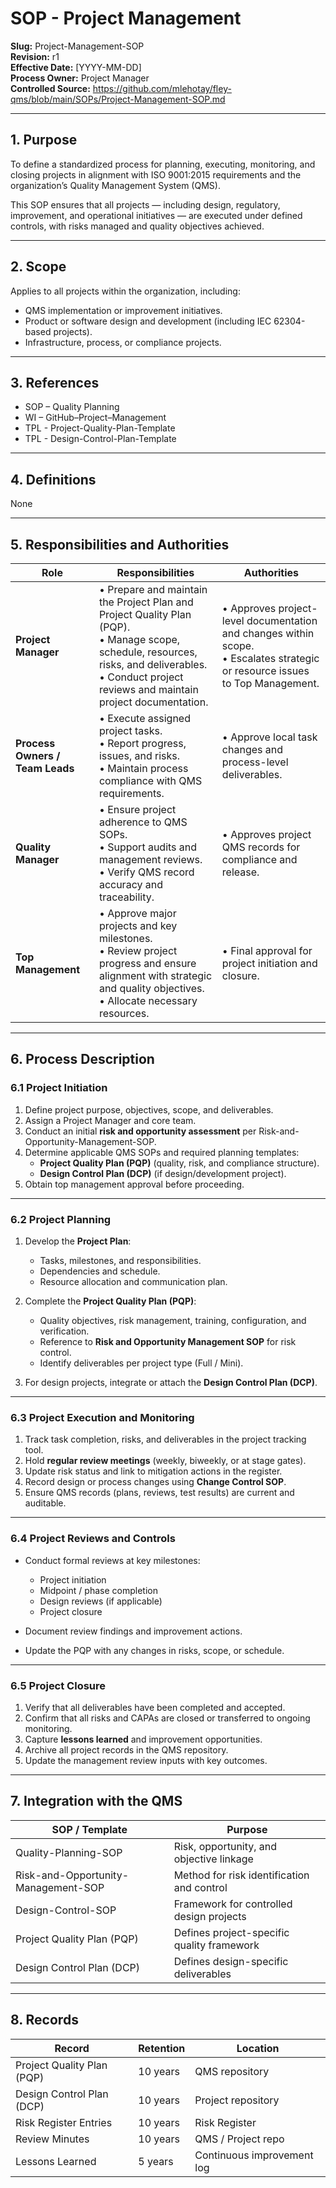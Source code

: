 # **SOP - Project Management**

**Slug:** Project-Management-SOP  
**Revision:** r1  
**Effective Date:** [YYYY-MM-DD]  
**Process Owner:** Project Manager  
**Controlled Source:** https://github.com/mlehotay/fley-qms/blob/main/SOPs/Project-Management-SOP.md  

---

## **1. Purpose**

To define a standardized process for planning, executing, monitoring, and closing projects in alignment with ISO 9001:2015 requirements and the organization’s Quality Management System (QMS).

This SOP ensures that all projects — including design, regulatory, improvement, and operational initiatives — are executed under defined controls, with risks managed and quality objectives achieved.

---

## **2. Scope**

Applies to all projects within the organization, including:

* QMS implementation or improvement initiatives.
* Product or software design and development (including IEC 62304-based projects).
* Infrastructure, process, or compliance projects.

---

## **3. References**

* SOP – Quality Planning
* WI – GitHub–Project–Management
* TPL - Project-Quality-Plan-Template
* TPL - Design-Control-Plan-Template

---

## **4. Definitions**

None

---

## **5. Responsibilities and Authorities**

| **Role**                        | **Responsibilities**                                                                                                                                                                                      | **Authorities**                                                                                                                 |
| ------------------------------- | --------------------------------------------------------------------------------------------------------------------------------------------------------------------------------------------------------- | ------------------------------------------------------------------------------------------------------------------------------- |
| **Project Manager**             | • Prepare and maintain the Project Plan and Project Quality Plan (PQP).<br>• Manage scope, schedule, resources, risks, and deliverables.<br>• Conduct project reviews and maintain project documentation. | • Approves project-level documentation and changes within scope.<br>• Escalates strategic or resource issues to Top Management. |
| **Process Owners / Team Leads** | • Execute assigned project tasks.<br>• Report progress, issues, and risks.<br>• Maintain process compliance with QMS requirements.                                                                        | • Approve local task changes and process-level deliverables.                                                                    |
| **Quality Manager**             | • Ensure project adherence to QMS SOPs.<br>• Support audits and management reviews.<br>• Verify QMS record accuracy and traceability.                                                                     | • Approves project QMS records for compliance and release.                                                                      |
| **Top Management**              | • Approve major projects and key milestones.<br>• Review project progress and ensure alignment with strategic and quality objectives.<br>• Allocate necessary resources.                                  | • Final approval for project initiation and closure.                                                                            |

---

## **6. Process Description**

### **6.1 Project Initiation**

1. Define project purpose, objectives, scope, and deliverables.
2. Assign a Project Manager and core team.
3. Conduct an initial **risk and opportunity assessment** per Risk-and-Opportunity-Management-SOP.
4. Determine applicable QMS SOPs and required planning templates:
   * **Project Quality Plan (PQP)** (quality, risk, and compliance structure).
   * **Design Control Plan (DCP)** (if design/development project).
5. Obtain top management approval before proceeding.

---

### **6.2 Project Planning**

1. Develop the **Project Plan**:

   * Tasks, milestones, and responsibilities.
   * Dependencies and schedule.
   * Resource allocation and communication plan.
2. Complete the **Project Quality Plan (PQP)**:

   * Quality objectives, risk management, training, configuration, and verification.
   * Reference to **Risk and Opportunity Management SOP** for risk control.
   * Identify deliverables per project type (Full / Mini).
3. For design projects, integrate or attach the **Design Control Plan (DCP)**.

---

### **6.3 Project Execution and Monitoring**

1. Track task completion, risks, and deliverables in the project tracking tool.
2. Hold **regular review meetings** (weekly, biweekly, or at stage gates).
3. Update risk status and link to mitigation actions in the register.
4. Record design or process changes using **Change Control SOP**.
5. Ensure QMS records (plans, reviews, test results) are current and auditable.

---

### **6.4 Project Reviews and Controls**

* Conduct formal reviews at key milestones:

  * Project initiation
  * Midpoint / phase completion
  * Design reviews (if applicable)
  * Project closure
* Document review findings and improvement actions.
* Update the PQP with any changes in risks, scope, or schedule.

---

### **6.5 Project Closure**

1. Verify that all deliverables have been completed and accepted.
2. Confirm that all risks and CAPAs are closed or transferred to ongoing monitoring.
3. Capture **lessons learned** and improvement opportunities.
4. Archive all project records in the QMS repository.
5. Update the management review inputs with key outcomes.

---

## **7. Integration with the QMS**

| SOP / Template                      | Purpose                                         |
| ----------------------------------- | ----------------------------------------------- |
| Quality-Planning-SOP                | Risk, opportunity, and objective linkage        |
| Risk-and-Opportunity-Management-SOP | Method for risk identification and control      |
| Design-Control-SOP                  | Framework for controlled design projects        |
| Project Quality Plan (PQP)          | Defines project-specific quality framework      |
| Design Control Plan (DCP)           | Defines design-specific deliverables            |

---

## **8. Records**

| Record                     | Retention | Location                   |
| -------------------------- | --------- | -------------------------- |
| Project Quality Plan (PQP) | 10 years  | QMS repository             |
| Design Control Plan (DCP)  | 10 years  | Project repository         |
| Risk Register Entries      | 10 years  | Risk Register              |
| Review Minutes             | 10 years  | QMS / Project repo         |
| Lessons Learned            | 5 years   | Continuous improvement log |
